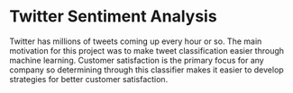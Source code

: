 # Twitter Sentiment Analysis

Twitter has millions of tweets coming up every hour or so. The main motivation for this project was to make tweet classification easier through machine learning. Customer satisfaction is the primary focus for any company so determining through this classifier makes it easier to develop strategies for better customer satisfaction. 
